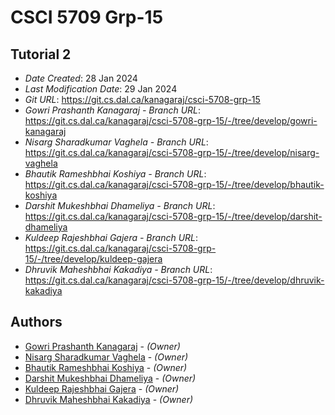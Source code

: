 # CSCI 5709 Grp-15

## Tutorial 2

- _Date Created_: 28 Jan 2024
- _Last Modification Date_: 29 Jan 2024
- _Git URL_: <https://git.cs.dal.ca/kanagaraj/csci-5708-grp-15>
- _Gowri Prashanth Kanagaraj - Branch URL_: <https://git.cs.dal.ca/kanagaraj/csci-5708-grp-15/-/tree/develop/gowri-kanagaraj>
- _Nisarg Sharadkumar Vaghela - Branch URL_: <https://git.cs.dal.ca/kanagaraj/csci-5708-grp-15/-/tree/develop/nisarg-vaghela>
- _Bhautik Rameshbhai Koshiya - Branch URL_: <https://git.cs.dal.ca/kanagaraj/csci-5708-grp-15/-/tree/develop/bhautik-koshiya>
- _Darshit Mukeshbhai Dhameliya - Branch URL_: <https://git.cs.dal.ca/kanagaraj/csci-5708-grp-15/-/tree/develop/darshit-dhameliya>
- _Kuldeep Rajeshbhai Gajera - Branch URL_: <https://git.cs.dal.ca/kanagaraj/csci-5708-grp-15/-/tree/develop/kuldeep-gajera>
- _Dhruvik Maheshbhai Kakadiya - Branch URL_: <https://git.cs.dal.ca/kanagaraj/csci-5708-grp-15/-/tree/develop/dhruvik-kakadiya>

## Authors

- [Gowri Prashanth Kanagaraj](gw351441@dal.ca) - _(Owner)_
- [Nisarg Sharadkumar Vaghela](ns897912@dal.ca) - _(Owner)_
- [Bhautik Rameshbhai Koshiya](bh889463@dal.ca) - _(Owner)_
- [Darshit Mukeshbhai Dhameliya](darshit.dhameliya@dal.ca) - _(Owner)_
- [Kuldeep Rajeshbhai Gajera](kl210309@dal.ca) - _(Owner)_
- [Dhruvik Maheshbhai Kakadiya](dhruvik.kakadiya@dal.ca) - _(Owner)_
